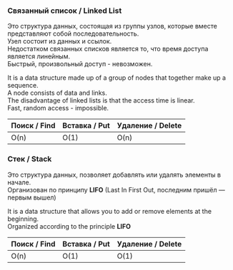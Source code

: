 ### Связанный список / Linked List
Это структура данных, состоящая из группы узлов, которые вместе представляют собой последовательность.  
Узел состоит из данных и ссылок.  
Недостатком связанных списков является то, что время доступа является линейным.  
Быстрый, произвольный доступ - невозможен.  

It is a data structure made up of a group of nodes that together make up a sequence.  
A node consists of data and links.  
The disadvantage of linked lists is that the access time is linear.  
Fast, random access - impossible.


| Поиск / Find | Вставка / Put | Удаление / Delete |
|--------------|---------------|-------------------|
| O(n)         | O(1)          | O(n)              |


### Стек / Stack
Это структура данных, позволяет добавлять или удалять элементы в начале.  
Организован по принципу **LIFO** (Last In First Out, последним пришёл — первым вышел)

It is a data structure that allows you to add or remove elements at the beginning.  
Organized according to the principle **LIFO**


| Поиск / Find | Вставка / Put | Удаление / Delete |
|--------------|---------------|-------------------|
| O(n)         | O(1)          | O(1)              |